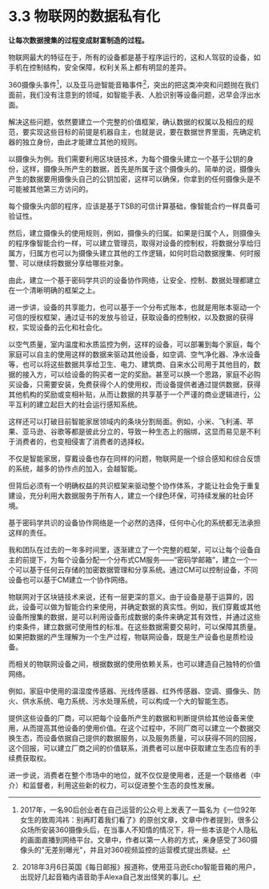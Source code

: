 # 3.3 物联网的数据私有化

**让每次数据搜集的过程变成财富制造的过程。**

物联网最大的特征在于，所有的设备都是基于程序运行的，这和人驾驭的设备，如手机在控制结构，安全保障，权利关系上都有明显的差异。

360摄像头事件[^360摄像头事件]，以及亚马逊智能音箱事件[^亚马逊智能音箱事件]，突出的把这类冲突和问题抛在我们面前，我们没有注意到的领域，如智能手表、人脸识别等设备问题，迟早会浮出水面。

解决这些问题，依然要建立一个完整的价值框架，确认数据的权属以及相应的规范，要实现这些目标的前提是机器自主，也就是说，要在数据世界里面，先确定机器的独立身份，由此才能建立其他的规则。

以摄像头为例。我们需要利用区块链技术，为每个摄像头建立一个基于公钥的身份，这样，摄像头所产生的数据，首先是所属于这个摄像头的。简单的说，摄像头产生的数据要用摄像头自己的公钥加密，这样可以确保，你拿到的任何摄像头是不可能被其他第三方访问的。

每个摄像头内部的程序，应该是基于TSB的可信计算基础，像智能合约一样具备可验证性。

然后，建立摄像头的使用规则，例如，摄像头的归属。如果是归属个人，则摄像头的程序像智能合约一样，可以建立管理员，取得对设备的控制权，将数据分享给归属方，归属方也可以为摄像头建立其他的工作逻辑，如何时启动数据搜集、何时报警、可以继续将数据分享给哪些对象。

由此，建立一个基于密码学共识的设备协作网络，让安全、控制、数据处理都建立在一个清晰明确的框架之上。

进一步讲，设备的共享能力，也可以基于一个分布式账本，也就是用账本驱动一个可信的授权框架，通过证书的发放与验证，获取设备的控制权，以及数据的获得权，实现设备的云化和社会化。

以空气质量，室内温度和水质监控为例，这样的设备，可以部署到每个家庭，每个家庭可以自主的使用这样的数据来驱动其他设备，如空调、空气净化器、净水设备等，也可以将这些数据共享给卫生、电力、建筑商、自来水公司用于其他目的，数据的接入方，可以给设备的购买者一定的奖励。甚至可以换一个思路，家庭不必购买设备，只需要安装，免费获得个人的使用权，而设备提供者通过提供数据，获得其他机构的奖励或变相补贴，从而让数据的共享基于一个严谨的商业逻辑进行，公平互利的建立起巨大的社会运行感知系统。

这样还可以打破目前智能家居领域内的条块分割局面。例如，小米、飞利浦、苹果、亚马逊、谷歌等都是彼此分立的，导致一种生态上的捆绑，这显而易见是不利于消费者的，也变相侵害了消费者的选择权。

不仅是智能家居，穿戴设备也存在同样的问题，物联网是一个综合感知和综合反馈的系统，越多的协作点的加入，会越智能。

但背后必须有一个明确权益的共识框架来驱动整个协作体系，才能让社会免于重复建设，充分利用大数据服务于所有人，建立一个绿色环保，可持续发展的社会环境。

基于密码学共识的设备协作网络是一个必然的选择，任何中心化的系统都无法承担这样的责任。

我和团队在过去的一年多时间里，逐渐建立了一个完整的框架，可以让每个设备自主的前提下，为每个设备分配一个分布式CM服务——“密码学邮箱”，建立一个一个可以基于任何云存储的加密数据管理和分享系统。通过CM可以控制设备，不同设备也可以基于CM建立一个协作网络。

物联网对于区块链技术来说，还有一层更深的意义。由于设备是基于运算的，因此，设备可以做为智能合约来使用，并确定数据的真实性。例如，我们穿戴或其他设备所搜集的数据，是可以利用设备形成数据的条件来确定其有效性，并通过这些约束条件，建立数据可使用性的标准。在这些数据需要交易时，可以保障其质量。如果把数据的产生理解为一个生产过程，物联网设备，既是生产设备也是质检设备。

而相关的物联网设备之间，根据数据的使用依赖关系，也可以建造自己独特的价值网络。

例如，家庭中使用的温湿度传感器、光线传感器、红外传感器、空调、摄像头、防火、供水系统、电力系统、污水处理系统，可以构成一个大的智能生态。

提供这些设备的厂商，可以把每个设备所产生的数据和判断提供给其他设备来使用，从而提高其他设备的使用价值。在这个过程中，不同厂商可以建立一个数据交换生态，而设备依据自己提供的数据服务，以及服务质量，可以获得不同的回报，这个回报，可以建立厂商之间的价值联系，消费者可以居中获取建立生态应有的手续费获取权。

进一步说，消费者在整个市场中的地位，就不仅仅是使用者，还是一个联络者（中介）和监督者，利用这些新的权力，可以促进整个生态的良性发展。


[^360摄像头事件]: 2017年，一名90后创业者在自己运营的公众号上发表了一篇名为《一位92年女生的致周鸿祎：别再盯着我们看了》的原创文章，文章中作者提到，很多公众场所安装360摄像头后，在当事人不知情的情况下，将一些本该是个人隐私的画面直播到网络平台。文章中，作者以第一人称的方式，亲身感受了360摄像头的"无差别曝光"，并且对360视频监控的运营模式提出质疑。

[^亚马逊智能音箱事件]: 2018年3月6日英国《每日邮报》报道称，使用亚马逊Echo智能音箱的用户，出现好几起音箱内语音助手Alexa自己发出怪笑的事儿。
